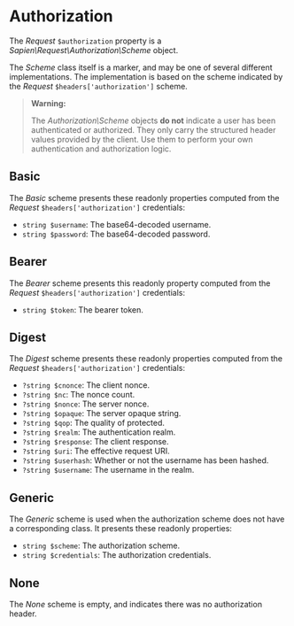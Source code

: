 # Authorization

The _Request_ `$authorization` property is
a _Sapien\Request\Authorization\Scheme_ object.

The _Scheme_ class itself is a marker, and may be one of several
different implementations. The implementation is based on the scheme indicated
by the _Request_ `$headers['authorization']` scheme.

> **Warning:**
>
> The _Authorization\Scheme_ objects **do not** indicate a user has been
> authenticated or authorized. They only carry the structured header values
> provided by the client. Use them to perform your own authentication and
> authorization logic.

## Basic

The _Basic_ scheme presents these readonly properties computed from
the _Request_ `$headers['authorization']` credentials:

- `string $username`: The base64-decoded username.
- `string $password`: The base64-decoded password.

## Bearer

The _Bearer_ scheme presents this readonly property computed from the _Request_
`$headers['authorization']` credentials:

- `string $token`: The bearer token.

## Digest

The _Digest_ scheme presents these readonly properties computed from
the _Request_ `$headers['authorization']` credentials:

- `?string $cnonce`: The client nonce.
- `?string $nc`: The nonce count.
- `?string $nonce`: The server nonce.
- `?string $opaque`: The server opaque string.
- `?string $qop`: The quality of protected.
- `?string $realm`: The authentication realm.
- `?string $response`: The client response.
- `?string $uri`: The effective request URI.
- `?string $userhash`: Whether or not the username has been hashed.
- `?string $username`: The username in the realm.

## Generic

The _Generic_ scheme is used when the authorization scheme does not
have a corresponding class. It presents these readonly properties:

- `string $scheme`: The authorization scheme.
- `string $credentials`: The authorization credentials.

## None

The _None_ scheme is empty, and indicates there was no authorization header.
